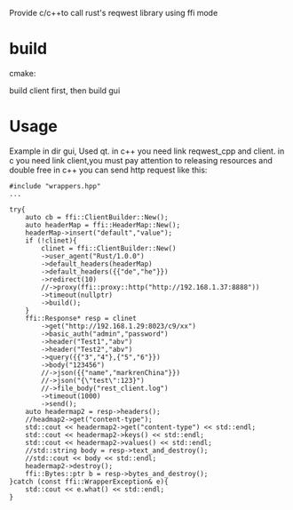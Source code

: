 Provide c/c++to call rust's reqwest library using ffi mode

# build
cmake:

build client first, then build gui

# Usage
Example in dir gui, Used qt.
in c++ you need link reqwest_cpp and client.
in c you need link client,you must pay attention to releasing resources and double free
in c++ you can send http request like this:
```
#include "wrappers.hpp"
...

try{
    auto cb = ffi::ClientBuilder::New();
    auto headerMap = ffi::HeaderMap::New();
    headerMap->insert("default","value");
    if (!clinet){
        clinet = ffi::ClientBuilder::New()
        ->user_agent("Rust/1.0.0")
        ->default_headers(headerMap)
        ->default_headers({{"de","he"}})
        ->redirect(10)
        //->proxy(ffi::proxy::http("http://192.168.1.37:8888"))
        ->timeout(nullptr)
        ->build();
    }
    ffi::Response* resp = clinet
        ->get("http://192.168.1.29:8023/c9/xx")
        ->basic_auth("admin","password")
        ->header("Test1","abv")
        ->header("Test2","abv")
        ->query({{"3","4"},{"5","6"}})
        ->body("123456")
        //->json({{"name","markrenChina"}})
        //->json("{\"test\":123}")
        //->file_body("rest_client.log")
        ->timeout(1000)
        ->send();
    auto headermap2 = resp->headers();
    //headmap2->get("content-type");
    std::cout << headermap2->get("content-type") << std::endl;
    std::cout << headermap2->keys() << std::endl;
    std::cout << headermap2->values() << std::endl;
    //std::string body = resp->text_and_destroy();
    //std::cout << body << std::endl;
    headermap2->destroy();
    ffi::Bytes::ptr b = resp->bytes_and_destroy();
}catch (const ffi::WrapperException& e){
    std::cout << e.what() << std::endl;
}
```

